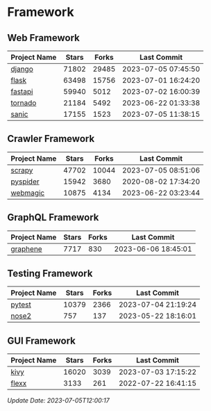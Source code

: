 # Framework

## Web Framework
| Project Name | Stars | Forks | Last Commit |
| ------------ | ----- | ----- | ----------- |
| [django](https://github.com/django/django) | 71802 | 29485 | 2023-07-05 07:45:50 |
| [flask](https://github.com/pallets/flask) | 63498 | 15756 | 2023-07-01 16:24:20 |
| [fastapi](https://github.com/tiangolo/fastapi) | 59940 | 5012 | 2023-07-02 16:00:39 |
| [tornado](https://github.com/tornadoweb/tornado) | 21184 | 5492 | 2023-06-22 01:33:38 |
| [sanic](https://github.com/sanic-org/sanic) | 17155 | 1523 | 2023-07-05 11:38:15 |

## Crawler Framework
| Project Name | Stars | Forks | Last Commit |
| ------------ | ----- | ----- | ----------- |
| [scrapy](https://github.com/scrapy/scrapy) | 47702 | 10044 | 2023-07-05 08:51:06 |
| [pyspider](https://github.com/binux/pyspider) | 15942 | 3680 | 2020-08-02 17:34:20 |
| [webmagic](https://github.com/code4craft/webmagic) | 10875 | 4134 | 2023-06-22 03:23:44 |

## GraphQL Framework
| Project Name | Stars | Forks | Last Commit |
| ------------ | ----- | ----- | ----------- |
| [graphene](https://github.com/graphql-python/graphene) | 7717 | 830 | 2023-06-06 18:45:01 |

## Testing Framework
| Project Name | Stars | Forks | Last Commit |
| ------------ | ----- | ----- | ----------- |
| [pytest](https://github.com/pytest-dev/pytest) | 10379 | 2366 | 2023-07-04 21:19:24 |
| [nose2](https://github.com/nose-devs/nose2) | 757 | 137 | 2023-05-22 18:16:01 |

## GUI Framework
| Project Name | Stars | Forks | Last Commit |
| ------------ | ----- | ----- | ----------- |
| [kivy](https://github.com/kivy/kivy) | 16020 | 3039 | 2023-07-03 17:15:22 |
| [flexx](https://github.com/flexxui/flexx) | 3133 | 261 | 2022-07-22 16:41:15 |

*Update Date: 2023-07-05T12:00:17*